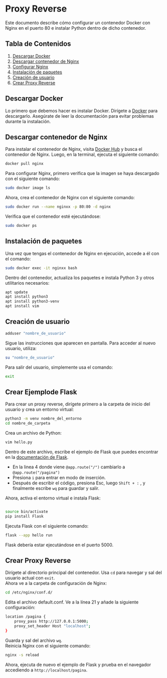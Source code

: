 # Proxy Reverse

Este documento describe cómo configurar un contenedor Docker con Nginx en el puerto 80 e instalar Python dentro de dicho contenedor.

## Tabla de Contenidos

1. [Descargar Docker](#Descargar-docker)
2. [Descargar contenedor de Nginx](#Descargar-contenedor-Nginx)
3. [Configurar Nginx](#configurar-Nginx)
4. [Instalación de paquetes](#Instalación-de-paquetes)
5. [Creación de usuario](#Creación-de-usuario)
6. [Crear Proxy Reverse](#crear-proxy-reverse)

## Descargar Docker

Lo primero que debemos hacer es instalar Docker. Dirígete a [Docker](https://www.docker.com/) para descargarlo. Asegúrate de leer la documentación para evitar problemas durante la instalación.

## Descargar contenedor de Nginx
Para instalar el contenedor de Nginx, visita [Docker Hub](https://hub.docker.com/) y busca el contenedor de Nginx. Luego, en la terminal, ejecuta el siguiente comando:
```bash
docker pull nginx
```
Para configurar Nginx, primero verifica que la imagen se haya descargado con el siguiente comando:
```bash
sudo docker image ls
```
Ahora, crea el contenedor de Nginx con el siguiente comando:
```bash
sudo docker run --name nginxx -p 80:80 -d nginx
```

Verifica que el contenedor esté ejecutándose:
```bash
sudo docker ps
```

## Instalación de paquetes
Una vez que tengas el contenedor de Nginx en ejecución, accede a él con el comando:

```bash
sudo docker exec -it nginxx bash
```
Dentro del contenedor, actualiza los paquetes e instala Python 3 y otros utilitarios necesarios:
```bash
apt update
apt install python3
apt install python3-venv
apt install vim

```
## Creación de usuario
```bash
adduser "nombre_de_usuario"
```

Sigue las instrucciones que aparecen en pantalla. Para acceder al nuevo usuario, utiliza:
```bash
su "nombre_de_usuario"
```
Para salir del usuario, simplemente usa el comando:
```bash
exit

```

## Crear Ejemplode Flask
Para crear un proxy reverse, dirígete primero a la carpeta de inicio del usuario y crea un entorno virtual:
```bash
python3 -m venv nombre_del_entorno
cd nombre_de_carpeta
```
Crea un archivo de Python:
```bash
vim hello.py
```
Dentro de este archivo, escribe el ejemplo de Flask que puedes encontrar en la [documentación de Flask](https://flask.palletsprojects.com/en/1.1.x/quickstart/).
* En la linea 4 donde viene `@app.route("/")` cambiarlo a `@app.route("/pagina")`
* Presiona `i` para entrar en modo de inserción.
* Después de escribir el código, presiona Esc, luego `Shift + :` , y finalmente escribe `wq` para guardar y salir.

Ahora, activa el entorno virtual e instala Flask:
```bash

source bin/activate
pip install Flask
```
Ejecuta Flask con el siguiente comando:
```bash
flask --app hello run
```
Flask debería estar ejecutándose en el puerto 5000.

## Crear Proxy Reverse
Dirígete al directorio principal del contenedor. Usa `cd` para navegar y sal del usuario actual con `exit`.  
Ahora ve a la carpeta de configuración de Nginx:
```bash
cd /etc/nginx/conf.d/
```
Edita el archivo default.conf. Ve a la línea 21 y añade la siguiente configuración:
```bash
location /pagina {
    proxy_pass http://127.0.0.1:5000;
    proxy_set_header Host "localhost";
}
```
Guarda y sal del archivo `wq`.  
Reinicia Nginx con el siguiente comando:
```bash
nginx -s reload
```
Ahora, ejecuta de nuevo el ejemplo de Flask y prueba en el navegador accediendo a `http://localhost/pagina`.
